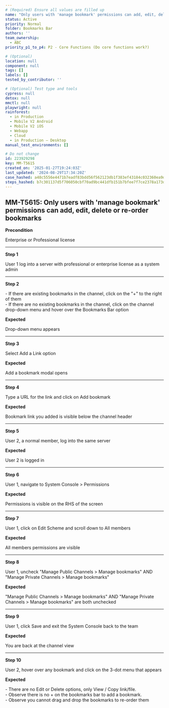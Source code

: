 ```yaml
---
# (Required) Ensure all values are filled up
name: "Only users with 'manage bookmark' permissions can add, edit, delete or re-order bookmarks"
status: Active
priority: Normal
folder: Bookmarks Bar
authors: ''
team_ownership:
  - ABC
priority_p1_to_p4: P2 - Core Functions (Do core functions work?)

# (Optional)
location: null
component: null
tags: []
labels: []
tested_by_contributor: ''

# (Optional) Test type and tools
cypress: null
detox: null
mmctl: null
playwright: null
rainforest:
  - in Production
  - Mobile V2 Android
  - Mobile V2 iOS
  - Webapp
  - Cloud
  - in Production — Desktop
manual_test_environments: []

# Do not change
id: 223929298
key: MM-T5615
created_on: '2025-01-27T19:24:03Z'
last_updated: '2024-08-29T17:34:20Z'
case_hashed: a48c5556e4471b7eadf83bdd56f562123db1f383ef43184c032360ea9da3c23d816b4583c6adf5e861ea05980f0d9307
steps_hashed: b7c301137d5f706050cbf70ad9bc441dfb151b7bfee7f7ce2378a173d6047584bb8c992ace89695623fd5a7eba90de1a
---
```


<!-- (Auto-generated) Based on frontmatter's "key" and "name" -->

## MM-T5615: Only users with 'manage bookmark' permissions can add, edit, delete or re-order bookmarks

**Precondition**

Enterprise or Professional license

---

**Step 1**

User 1 log into a server with professional or enterprise license as a system admin

---

**Step 2**

\- If there are existing bookmarks in the channel, click on the "+" to the right of them\
\- If there are no existing bookmarks in the channel, click on the channel drop-down menu and hover over the Bookmarks Bar option

**Expected**

Drop-down menu appears

---

**Step 3**

Select Add a Link option

**Expected**

Add a bookmark modal opens

---

**Step 4**

Type a URL for the link and click on Add bookmark

**Expected**

Bookmark link you added is visible below the channel header

---

**Step 5**

User 2, a normal member, log into the same server

**Expected**

User 2 is logged in

---

**Step 6**

User 1, navigate to System Console > Permissions

**Expected**

Permissions is visible on the RHS of the screen

---

**Step 7**

User 1, click on Edit Scheme and scroll down to All members

**Expected**

All members permissions are visible

---

**Step 8**

User 1, uncheck "Manage Public Channels > Manage bookmarks" AND "Manage Private Channels > Manage bookmarks"

**Expected**

"Manage Public Channels > Manage bookmarks" AND "Manage Private Channels > Manage bookmarks" are both unchecked

---

**Step 9**

User 1, click Save and exit the System Console back to the team

**Expected**

You are back at the channel view

---

**Step 10**

User 2, hover over any bookmark and click on the 3-dot menu that appears

**Expected**

\- There are no Edit or Delete options, only View / Copy link/file.\
\- Observe there is no + on the bookmarks bar to add a bookmark.\
\- Observe you cannot drag and drop the bookmarks to re-order them
